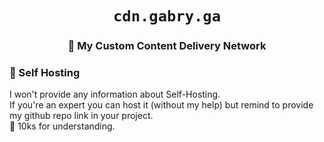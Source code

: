 <div align="center">

# `cdn.gabry.ga`


### 🍬 My Custom Content Delivery Network

</div>

### 🍹 Self Hosting 
I won't provide any information about Self-Hosting.  
If you're an expert you can host it (without my help) but remind to provide my github repo link in your project.  
💙 10ks for understanding.
